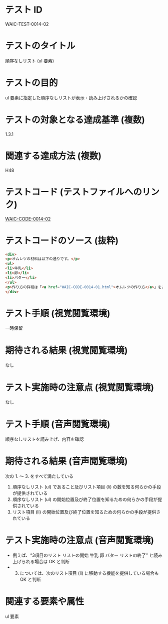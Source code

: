 

# テスト ID
WAIC-TEST-0014-02

# テストのタイトル
順序なしリスト (ul 要素)

# テストの目的
ul 要素に指定した順序なしリストが表示・読み上げされるかの確認

# テストの対象となる達成基準 (複数)
1.3.1

# 関連する達成方法 (複数)
H48

# テストコード (テストファイルへのリンク)
[WAIC-CODE-0014-02](https://waic.github.io/as_test/WAIC-CODE/WAIC-CODE-0014-02.html)

# テストコードのソース (抜粋)
```html
<div>
<p>オムレツの材料は以下の通りです。</p>
<ul>
<li>牛乳</li>
<li>卵</li>
<li>バター</li>
</ul>
<p>作り方の詳細は「<a href="WAIC-CODE-0014-01.html">オムレツの作り方</a>」をご覧ください。</p>
</div>

```
# テスト手順 (視覚閲覧環境)
一時保留

# 期待される結果 (視覚閲覧環境)
なし

# テスト実施時の注意点 (視覚閲覧環境)
なし

# テスト手順 (音声閲覧環境)
順序なしリストを読み上げ、内容を確認

# 期待される結果 (音声閲覧環境)
次の 1. 〜 3. をすべて満たしている
1. 順序なしリスト (ul) であること及びリスト項目 (li) の数を知る何らかの手段が提供されている
2. 順序なしリスト (ul) の開始位置及び終了位置を知るための何らかの手段が提供されている
3. リスト項目 (li) の開始位置及び終了位置を知るための何らかの手段が提供されている

# テスト実施時の注意点 (音声閲覧環境)
- 例えば、“3項目のリスト リストの開始 牛乳 卵 バター リストの終了” と読み上げられる場合は OK と判断
- 3. については、次のリスト項目 (li) に移動する機能を提供している場合も OK と判断

# 関連する要素や属性
ul 要素


